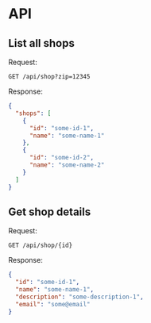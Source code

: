 # API

## List all shops

Request:
```
GET /api/shop?zip=12345
```

Response:
```json
{
  "shops": [
    {
      "id": "some-id-1",
      "name": "some-name-1"
    },
    {
      "id": "some-id-2",
      "name": "some-name-2"
    }    
  ]
}
```

## Get shop details

Request:
```
GET /api/shop/{id}
```

Response:
```json
{
  "id": "some-id-1",
  "name": "some-name-1",
  "description": "some-description-1",
  "email": "some@email"
}
```
